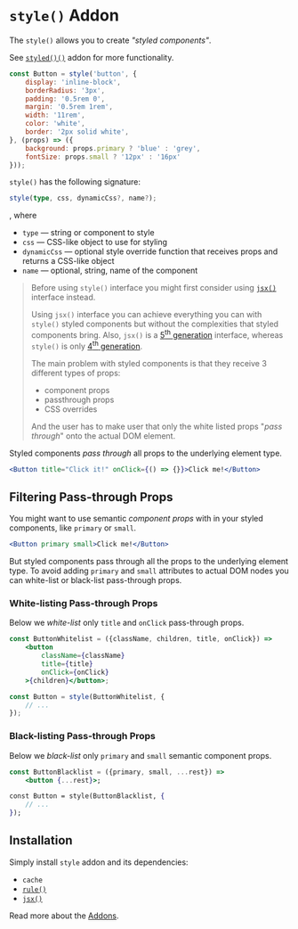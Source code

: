 # `style()` Addon

The `style()` allows you to create *"styled components"*.

See [`styled()()`](./styled.md) addon for more functionality.

```jsx
const Button = style('button', {
    display: 'inline-block',
    borderRadius: '3px',
    padding: '0.5rem 0',
    margin: '0.5rem 1rem',
    width: '11rem',
    color: 'white',
    border: '2px solid white',
}, (props) => ({
    background: props.primary ? 'blue' : 'grey',
    fontSize: props.small ? '12px' : '16px'
}));
```

`style()` has the following signature:

```ts
style(type, css, dynamicCss?, name?);
```

, where

- `type` &mdash; string or component to style
- `css` &mdash; CSS-like object to use for styling
- `dynamicCss` &mdash; optional style override function that receives props and returns a CSS-like object
- `name` &mdash; optional, string, name of the component

> Before using `style()` interface you might first consider using [`jsx()`](./jsx.md)
> interface instead.
>
> Using `jsx()` interface you can achieve everything you can with `style()` styled components
> but without the complexities that styled components bring. Also, `jsx()` is a
> [5<sup>th</sup> generation](https://github.com/streamich/freestyler/blob/master/docs/en/generations.md#5th-generation)
> interface, whereas `style()` is only [4<sup>th</sup> generation](https://github.com/streamich/freestyler/blob/master/docs/en/generations.md#4th-generation).
>
> The main problem with styled components is that they receive 3 different types of props:
>
> - component props
> - passthrough props
> - CSS overrides
>
> And the user has to make user that only the white listed props "*pass through*"
> onto the actual DOM element.


Styled components *pass through* all props to the underlying element type.

```jsx
<Button title="Click it!" onClick={() => {}}>Click me!</Button>
```


## Filtering Pass-through Props

You might want to use semantic *component props* with in your styled components, like
`primary` or `small`.

```jsx
<Button primary small>Click me!</Button>
```

But styled components pass through all the props to the underlying element type. To avoid
adding `primary` and `small` attributes to actual DOM nodes you can white-list or black-list
pass-through props.


### White-listing Pass-through Props

Below we *white-list* only `title` and `onClick` pass-through props.

```jsx
const ButtonWhitelist = ({className, children, title, onClick}) =>
    <button
        className={className}
        title={title}
        onClick={onClick}
    >{children}</button>;

const Button = style(ButtonWhitelist, {
    // ...
});
```


### Black-listing Pass-through Props

Below we *black-list* only `primary` and `small` semantic component props.

```jsx
const ButtonBlacklist = ({primary, small, ...rest}) =>
    <button {...rest}>;

const Button = style(ButtonBlacklist, {
    // ...
});
```


## Installation

Simply install `style` addon and its dependencies:

- `cache`
- [`rule()`](./rule.md)
- [`jsx()`](./jsx.md)

Read more about the [Addons](./Addons.md).
